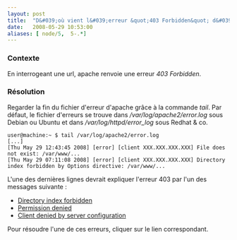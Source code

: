 ```yaml
---
layout: post
title:  "D&#039;où vient l&#039;erreur &quot;403 Forbidden&quot; d&#039;apache ?"
date:   2008-05-29 10:53:00
aliases: [ node/5,  5-.*]
---
```

### Contexte

En interrogeant une url, apache renvoie une erreur *403 Forbidden*.

### Résolution

Regarder la fin du fichier d'erreur d'apache grâce à la commande *tail*.
Par défaut, le fichier d'erreurs se trouve dans
*/var/log/apache2/error.log* sous Debian ou Ubuntu et dans
*/var/log/httpd/error\_log* sous Redhat & co.

    user@machine:~ $ tail /var/log/apache2/error.log
    [...]
    [Thu May 29 12:43:45 2008] [error] [client XXX.XXX.XXX.XXX] File does not exist: /var/www/...
    [Thu May 29 07:11:08 2008] [error] [client XXX.XXX.XXX.XXX] Directory index forbidden by Options directive: /var/www/...

L'une des dernières lignes devrait expliquer l'erreur 403 par l'un des
messages suivante :

-   [Directory index
    forbidden](/6-apache-erreur-403-directory-index-forbidden)
-   [Permission denied](/7-erreur-403-dapache-permission-denied)
-   [Client denied by server
    configuration](/9-erreur-403-dapache-client-denied-server-configuration)

Pour résoudre l'une de ces erreurs, cliquer sur le lien correspondant.

